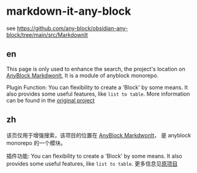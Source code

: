 # markdown-it-any-block

see https://github.com/any-block/obsidian-any-block/tree/main/src/MarkdownIt

## en

This page is only used to enhance the search, the project's location on [AnyBlock MarkdwonIt](https://github.com/any-block/obsidian-any-block/tree/main/src/MarkdownIt),
It is a module of anyblock monorepo.

Plugin Function: You can flexibility to create a 'Block' by some means. It also provides some useful features, like `list to table`.
More information can be found in the [original project](https://github.com/any-block/obsidian-any-block)

## zh

该页仅用于增强搜索，该项目的位置在 [AnyBlock MarkdwonIt](https://github.com/any-block/obsidian-any-block/tree/main/src/MarkdownIt)，
是 anyblock monorepo 的一个模块。

插件功能: You can flexibility to create a 'Block' by some means. It also provides some useful features, like `list to table`. 
更多信息见[原项目](https://github.com/any-block/obsidian-any-block)
